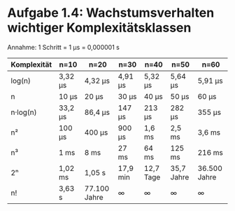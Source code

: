 # Aufgabe 1.4: Wachstumsverhalten wichtiger Komplexitätsklassen

Annahme: 1 Schritt = 1 µs = 0,000001 s

| Komplexität | n=10    | n=20         | n=30     | n=40      | n=50       | n=60         |
| ----------- | ------- | ------------ | -------- | --------- | ---------- | ------------ |
| log(n)      | 3,32 µs | 4,32 µs      | 4,91 µs  | 5,32 µs   | 5,64 µs    | 5,91 µs      |
| n           | 10 µs   | 20 µs        | 30 µs    | 40 µs     | 50 µs      | 60 µs        |
| n·log(n)    | 33,2 µs | 86,4 µs      | 147 µs   | 213 µs    | 282 µs     | 355 µs       |
| n²          | 100 µs  | 400 µs       | 900 µs   | 1,6 ms    | 2,5 ms     | 3,6 ms       |
| n³          | 1 ms    | 8 ms         | 27 ms    | 64 ms     | 125 ms     | 216 ms       |
| 2ⁿ          | 1,02 ms | 1,05 s       | 17,9 min | 12,7 Tage | 35,7 Jahre | 36.500 Jahre |
| n!          | 3,63 s  | 77.100 Jahre | ∞        | ∞         | ∞          | ∞            |

